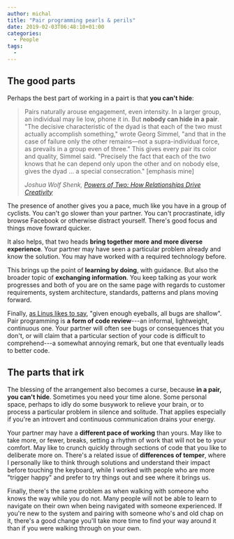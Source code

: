 ```yaml
---
author: michal
title: "Pair programming pearls & perils"
date: 2019-02-03T06:48:10+01:00
categories:
  - People
tags:
  -
---
```


<!--more-->

## The good parts

Perhaps the best part of working in a pairt is that **you can't hide**:

> Pairs naturally arouse engagement, even intensity. In a larger group, an individual may lie low, phone it in. But **nobody can hide in a pair**. "The decisive characteristic of the dyad is that each of the two must actually accomplish something," wrote Georg Simmel, "and that in the case of failure only the other remains—not a supra-individual force, as prevails in a group even of three." This gives every pair its color and quality, Simmel said. "Precisely the fact that each of the two knows that he can depend only upon the other and on nobody else, gives the dyad ... a special consecration." [emphasis mine]
>
> <cite>Joshua Wolf Shenk, [Powers of Two: How Relationships Drive Creativity][amazon-powers-of-two]</cite>

The presence of another gives you a pace, much like you have in a group of cyclists. You can't go slower than your partner. You can't procrastinate, idly browse Facebook or otherwise distract yourself. There's good focus and things move fowrard quicker.

It also helps, that two heads **bring together more and more diverse experience**. Your partner may have seen a particular problem already and know the solution. You may have worked with a required technology before.

This brings up the point of **learning by doing**, with guidance. But also the broader topic of **exchanging information**. You keep talking as your work progresses and both of you are on the same page with regards to customer requirements, system architecture, standards, patterns and plans moving forward.

Finally, [as Linus likes to say][wikipedia-linus-law], "given enough eyeballs, all bugs are shallow". Pair programming is **a form of code review**---an informal, lightweight, continuous one. Your partner will often see bugs or consequences that you don't, or will claim that a particular section of your code is difficult to comprehend---a somewhat annoying remark, but one that eventually leads to better code.

## The parts that irk

The blessing of the arrangement also becomes a curse, because **in a pair, you can't hide**. Sometimes you need your time alone. Some personal space, perhaps to idly do some busywork to relieve your brain, or to process a particular problem in silence and solitude. That applies especially if you're an introvert and continuous communication drains your energy.

Your partner may have a **different pace of working** than yours. May like to take more, or fewer, breaks, setting a rhythm of work that will not be to your comfort. May like to crunch quickly through sections of code that you like to deliberate more on. There's a related issue of **differences of temper**, where I personally like to think through solutions and understand their impact before touching the keyboard, while I worked with people who are more "trigger happy" and prefer to try things out and see where it brings us.

Finally, there's the same problem as when walking with someone who knows the way while you do not. Many people will not be able to learn to navigate on their own when being navigated with someone experienced. If you're new to the system and pairing with someone who's and old chap on it, there's a good change you'll take more time to find your way around it than if you were walking through on your own.

[amazon-powers-of-two]: https://www.amazon.com/Powers-Two-Relationships-Drive-Creativity-ebook/dp/B00E9FYT0O/
[wikipedia-linus-law]: https://en.wikipedia.org/wiki/Linus%27s_Law
